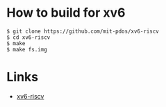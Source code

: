 # How to build for xv6

```
$ git clone https://github.com/mit-pdos/xv6-riscv
$ cd xv6-riscv
$ make
$ make fs.img
```

# Links

 - [xv6-riscv](https://github.com/mit-pdos/xv6-riscv)
